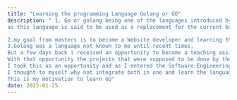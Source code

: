 ```yaml
---
title: "Learning the programming Language Golang or GO"
description: " 1. Go or golang being one of the languages introduced by google makes it fascinating to learn and to know more about,
as this language is said to be used as a replacement for the current backend node js,

2.my goal from masters is to become a Website developer and learning this language should help me get closer to my dream to become a web developer
3.Golang was a language not known to me until recent times, 
But a few days back i received an opportunity to become a teaching assistant for Artificial Intelligence, 
With that opportunity the projects that were supposed to be done by the students should be in Go,
I took this as an opportunity and as I entered the Software Engineering class we were instructed that we need to learn a new language through this whole course so,
I thought to myself why not integrate both in one and learn the language and also work on the projects related to GO at the same time. 
This is my motivation to learn GO"
date: 2023-01-25
---
```

